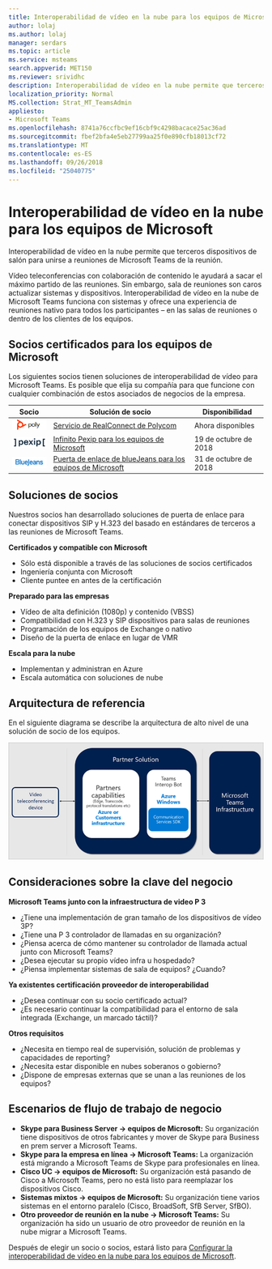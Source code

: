 ```yaml
---
title: Interoperabilidad de vídeo en la nube para los equipos de Microsoft
author: lolaj
ms.author: lolaj
manager: serdars
ms.topic: article
ms.service: msteams
search.appverid: MET150
ms.reviewer: srividhc
description: Interoperabilidad de vídeo en la nube permite que terceros dispositivos de salón para unirse a reuniones de Microsoft Teams de la reunión.
localization_priority: Normal
MS.collection: Strat_MT_TeamsAdmin
appliesto:
- Microsoft Teams
ms.openlocfilehash: 8741a76ccfbc9ef16cbf9c4298bacace25ac36ad
ms.sourcegitcommit: fbef2bfa4e5eb27799aa25f0e890cfb18013cf72
ms.translationtype: MT
ms.contentlocale: es-ES
ms.lasthandoff: 09/26/2018
ms.locfileid: "25040775"
---
```

# <a name="cloud-video-interop-for-microsoft-teams"></a>Interoperabilidad de vídeo en la nube para los equipos de Microsoft

Interoperabilidad de vídeo en la nube permite que terceros dispositivos de salón para unirse a reuniones de Microsoft Teams de la reunión.

Vídeo teleconferencias con colaboración de contenido le ayudará a sacar el máximo partido de las reuniones. Sin embargo, sala de reuniones son caros actualizar sistemas y dispositivos. Interoperabilidad de vídeo en la nube de Microsoft Teams funciona con sistemas y ofrece una experiencia de reuniones nativo para todos los participantes – en las salas de reuniones o dentro de los clientes de los equipos. 

## <a name="partners-certified-for-microsoft-teams"></a>Socios certificados para los equipos de Microsoft

Los siguientes socios tienen soluciones de interoperabilidad de vídeo para Microsoft Teams. Es posible que elija su compañía para que funcione con cualquier combinación de estos asociados de negocios de la empresa. 


|Socio|Solución de socio|Disponibilidad|
|----|---|----|
|![Polycom RealConnect](media/polycom.png) | <a href="https://aka.ms/PolycomRealConnect" target="_blank">Servicio de RealConnect de Polycom</a> |Ahora disponibles|
|![Pexip infinito](media/pexip.png)| <a href="https://aka.ms/PexipInfinity" target="_blank">Infinito Pexip para los equipos de Microsoft</a> | 19 de octubre de 2018|
|![Puerta de enlace de blueJeans](media/bluejeans.png)| <a href="https://aka.ms/BluejeansGateway" target="_blank">Puerta de enlace de blueJeans para los equipos de Microsoft</a> | 31 de octubre de 2018|

## <a name="partner-solutions"></a>Soluciones de socios

Nuestros socios han desarrollado soluciones de puerta de enlace para conectar dispositivos SIP y H.323 del basado en estándares de terceros a las reuniones de Microsoft Teams.  
 
**Certificados y compatible con Microsoft**

- Sólo está disponible a través de las soluciones de socios certificados
- Ingeniería conjunta con Microsoft
- Cliente puntee en antes de la certificación

**Preparado para las empresas**

- Vídeo de alta definición (1080p) y contenido (VBSS)
- Compatibilidad con H.323 y SIP dispositivos para salas de reuniones
- Programación de los equipos de Exchange o nativo
- Diseño de la puerta de enlace en lugar de VMR

**Escala para la nube**

- Implementan y administran en Azure
- Escala automática con soluciones de nube

 
## <a name="reference-architecture"></a>Arquitectura de referencia

En el siguiente diagrama se describe la arquitectura de alto nivel de una solución de socio de los equipos.

![Solución de socio de interoperabilidad de vídeo en la nube de los equipos](media/teams-cloud-video-interop-partner-solution.png)

## <a name="key-business-considerations"></a>Consideraciones sobre la clave del negocio

**Microsoft Teams junto con la infraestructura de video P 3**

- ¿Tiene una implementación de gran tamaño de los dispositivos de vídeo 3P?
- ¿Tiene una P 3 controlador de llamadas en su organización?
- ¿Piensa acerca de cómo mantener su controlador de llamada actual junto con Microsoft Teams?
- ¿Desea ejecutar su propio vídeo infra u hospedado? 
- ¿Piensa implementar sistemas de sala de equipos? ¿Cuando?

**Ya existentes certificación proveedor de interoperabilidad**

- ¿Desea continuar con su socio certificado actual?
- ¿Es necesario continuar la compatibilidad para el entorno de sala integrada (Exchange, un marcado táctil)?

**Otros requisitos**

- ¿Necesita en tiempo real de supervisión, solución de problemas y capacidades de reporting?
- ¿Necesita estar disponible en nubes soberanos o gobierno?
- ¿Dispone de empresas externas que se unan a las reuniones de los equipos? 

## <a name="business-workflow-scenarios"></a>Escenarios de flujo de trabajo de negocio

- **Skype para Business Server -> equipos de Microsoft:** Su organización tiene dispositivos de otros fabricantes y mover de Skype para Business en prem server a Microsoft Teams.  
- **Skype para la empresa en línea -> Microsoft Teams:** La organización está migrando a Microsoft Teams de Skype para profesionales en línea.
- **Cisco UC -> equipos de Microsoft:** Su organización está pasando de Cisco a Microsoft Teams, pero no está listo para reemplazar los dispositivos Cisco.
- **Sistemas mixtos -> equipos de Microsoft:** Su organización tiene varios sistemas en el entorno paralelo (Cisco, BroadSoft, SfB Server, SfBO).
- **Otro proveedor de reunión en la nube -> Microsoft Teams:** Su organización ha sido un usuario de otro proveedor de reunión en la nube migrar a Microsoft Teams.


Después de elegir un socio o socios, estará listo para [Configurar la interoperabilidad de vídeo en la nube para los equipos de Microsoft](cloud-video-interop-for-teams-set-up.md). 
